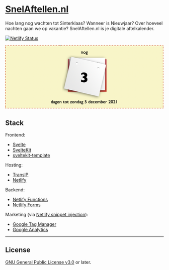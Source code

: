 # [SnelAftellen.nl](https://www.snelaftellen.nl)

Hoe lang nog wachten tot Sinterklaas? Wanneer is Nieuwjaar? Over hoeveel nachten gaan we op vakantie? SnelAftellen.nl is je digitale aftelkalender.

[![Netlify Status](https://api.netlify.com/api/v1/badges/60e268fe-544e-4448-85e7-36a48424cd23/deploy-status)](https://app.netlify.com/sites/snelaftellen/deploys)

[![Digitale aftelkalender](.github/calendar.png)](https://www.snelaftellen.nl)

## Stack

Frontend:

- [Svelte]
- [SvelteKit]
- [sveltekit-template]

Hosting:

- [TransIP]
- [Netlify]

Backend:

- [Netlify Functions]
- [Netlify Forms]

Marketing (via [Netlify snippet injection]):

- [Google Tag Manager]
- [Google Analytics]

[svelte]: https://svelte.dev
[sveltekit]: https://kit.svelte.dev
[sveltekit-template]: https://github.com/garraflavatra/sveltekit-template
[transip]: https://www.transip.nl
[netlify]: https://www.netlify.com
[netlify functions]: https://www.netlify.com/products/functions/
[netlify forms]: https://www.netlify.com/products/forms/
[netlify snippet injection]: https://docs.netlify.com/site-deploys/post-processing/snippet-injection/
[google tag manager]: https://marketingplatform.google.com/intl/nl/about/tag-manager/
[google analytics]: https://marketingplatform.google.com/intl/nl/about/analytics/

---

## License

[GNU General Public License v3.0](LICENSE) or later.
